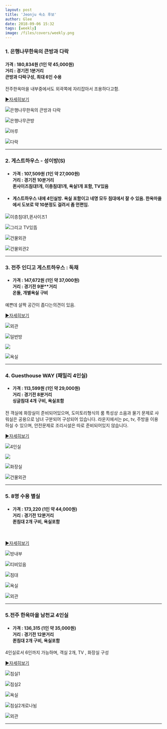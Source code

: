 ```yaml
---
layout: post
title: 'Jeonju 숙소 후보'
author: Glee
date: 2018-09-06 15:32
tags: [weekly]
image: /files/covers/weekly.png
---
```






### 1. 은행나무한옥의 큰방과 다락

#### 가격 : 180,834원 (1인 약 45,000원)<br />거리 : 경기전 **1분**거리<br />큰방과 다락구성, 최대 6인 수용<br />

전주한옥마을 내부중에서도 외곽쪽에 자리잡아서 조용하다고함. <br />

[▶︎자세히보기](https://www.airbnb.co.kr/rooms/21554917?location=%EC%A0%84%EC%A3%BC%EC%8B%9C%2C%20%EC%A0%84%EB%9D%BC%EB%B6%81%EB%8F%84%2C%20%EB%8C%80%ED%95%9C%EB%AF%BC%EA%B5%AD&adults=4&check_in=2018-09-15&check_out=2018-09-16&search_id=fb2105fe-1a37-4a31-a4f7-ecc97a6c9e37&federated_search_id=ca2196b2-1f7a-4662-a9db-85c0d90b9d2b)<br />





![은행나무한옥의 큰방과 다락](https://a0.muscache.com/im/pictures/2d4cbed0-410e-49bd-9011-de414aee4ad7.jpg?aki_policy=x_large)

![은행나무큰방](https://a0.muscache.com/im/pictures/fe7a8a1a-bee6-440c-8985-861ff1be7453.jpg?aki_policy=x_large)

![마루](https://a0.muscache.com/im/pictures/0a7beffd-3b3c-4c3d-ad17-0e0ffb3ba8c2.jpg?aki_policy=x_large)

![다락](https://a0.muscache.com/im/pictures/47674868-1355-42fb-b682-7ab3a250cdc1.jpg?aki_policy=x_large)









------

### 2. 게스트하우스 - 성이방(S)

- #### 가격 : 107,509원 (1인 약 27,000원)<br />거리 : 경기전 **10분**거리<br />퀸사이즈침대1개, 이층침대1개, 욕실1개 포함, TV있음<br />

- #### 게스트하우스 내에 4인실방. 욕실 포함이고 네명 모두 침대에서 잘 수 있음. 한옥마을에서 도보로 약 10분정도 걸려서 좀 먼편임.<br />



![이층침대1,퀸사이즈1](https://a0.muscache.com/im/pictures/c1c0d09a-1f8d-4fe4-8cdb-c79e42ad0d47.jpg?aki_policy=x_large)

![그리고 TV있뜸](https://a0.muscache.com/im/pictures/84002db8-6d71-4731-9ff0-bdc342e033bb.jpg?aki_policy=x_large)

![건물외관](https://a0.muscache.com/im/pictures/6d828356-36b2-43ad-9b69-172ef4c4f777.jpg?aki_policy=x_large)

![건물외관2](https://a0.muscache.com/im/pictures/a1d523f5-d1e7-49f0-a402-5e411c7e563b.jpg?aki_policy=x_large)







------

### 3. 전주 인디고 게스트하우스 : 독채

- #### 가격 : 147,672원 (1인 약 37,000원)<br />거리 : 경기전 9분**거리<br />온돌, 개별욕실 구비<br />


예쁜데 살짝 공간이 좁다는의견이 있음.<br />

[▶︎자세히보기](https://www.airbnb.co.kr/rooms/6813827?adults=4&check_in=2018-09-15&check_out=2018-09-16&search_id=b73f3a26-5615-46d5-aa90-41d0a2988901&federated_search_id=9688a1ea-77ce-41a2-879a-c9c211e1106b)

![외관](https://a0.muscache.com/im/pictures/08402336-31c2-41d3-9e09-bb35f33be369.jpg?aki_policy=xx_large)

![일번방](https://a0.muscache.com/im/pictures/e41cb3f3-980d-4448-b56b-b205eb0ef529.jpg?aki_policy=x_large)

![](https://a0.muscache.com/im/pictures/0eb290ff-ed63-49db-8ee2-1bc043dbe0ea.jpg?aki_policy=x_large)

![욕실](https://a0.muscache.com/im/pictures/f22dcd38-2ec1-4e04-a8a3-c88b5c4b07b9.jpg?aki_policy=x_large)









------



### 4. Guesthouse WAY (패밀리 4인실)

- #### 가격 : 113,599원 (1인 약 29,000원)<br />거리 : 경기전 8분거리<br />싱글침대 4개 구비, 욕실포함<br />


전 객실에 화장실이 준비되어있으며, 도미토리형식의 룸 특성상 소음과 물기 문제로 샤워실은 공용으로 남녀 구분되어 구성되어 있습니다.  라운지에서는 pc, tv, 주방을 이용하실 수 있으며, 안전문제로 조리시설은 따로 준비되어있지 않습니다.<br />

[▶︎자세히보기](https://www.airbnb.co.kr/rooms/6708744?adults=4&check_in=2018-09-15&check_out=2018-09-16&s=uH6i9k7r)

![4인실](https://a0.muscache.com/im/pictures/86131652/a3e2a1df_original.jpg?aki_policy=xx_large)

![](https://a0.muscache.com/im/pictures/86131698/505713ff_original.jpg?aki_policy=x_large)

![화장실](https://a0.muscache.com/im/pictures/86131711/15b07247_original.jpg?aki_policy=x_large)

![건물외관](https://a0.muscache.com/im/pictures/86131625/05d160ad_original.jpg?aki_policy=x_large)







------

### 5. 8명 수용 별실

- #### 가격 : 173,220 (1인 약 44,000원)<br />거리 : 경기전 12분거리<br />퀸침대 2개 구비, 욕실포함<br />


<br />

[▶︎자세히보기](https://www.airbnb.co.kr/rooms/21750833?adults=4&check_in=2018-09-15&check_out=2018-09-16&s=sHAzlwmx)



![방내부](https://a0.muscache.com/im/pictures/ab58ca3c-ca5d-45f7-be1a-0b95d17dfe8c.jpg?aki_policy=x_large)

![티비있음](https://a0.muscache.com/im/pictures/9381f3e6-ca70-4102-b6a7-267a07841035.jpg?aki_policy=x_large)

![침대](https://a0.muscache.com/im/pictures/3c911ff6-5144-4f7f-8faa-759cdf9f940a.jpg?aki_policy=x_large)

![욕실](https://a0.muscache.com/im/pictures/6adbe6d9-d18d-43be-b176-1d9e7ff296ee.jpg?aki_policy=x_large)

![외관](https://a0.muscache.com/im/pictures/e1ecc9ca-2398-4fc6-96f0-2bdd072266bb.jpg?aki_policy=x_large)









------

### 5.전주 한옥마을 남천교 4인실

- #### 가격 : 136,315 (1인 약 35,000원)<br />거리 : 경기전 12분거리<br />퀸침대 2개 구비, 욕실포함<br />


4인실로서 6인까지 가능하며, 객실 2개, TV , 화장실 구성<br />

[▶︎자세히보기](https://www.airbnb.co.kr/rooms/9118210?adults=4&check_in=2018-09-15&check_out=2018-09-16&s=Gi3-5b2P)



![침실1](https://a0.muscache.com/im/pictures/c54baedf-e3fb-488b-8df5-5ff667ef23d4.jpg?aki_policy=xx_large)

![침실2](https://a0.muscache.com/im/pictures/38082df2-1627-4239-acf9-1745bf353824.jpg?aki_policy=x_large)

![욕실](https://a0.muscache.com/im/pictures/fd53294d-2af3-4b4d-9c2b-209fb93948cd.jpg?aki_policy=x_large)

![침실2개로나뉨](https://a0.muscache.com/im/pictures/b88e2b82-3bc7-4c50-a225-7d274698fd26.jpg?aki_policy=x_large)

![외관](https://a0.muscache.com/im/pictures/79078709-85ed-45b4-815c-1298f6dd6ec9.jpg?aki_policy=x_large)











------

